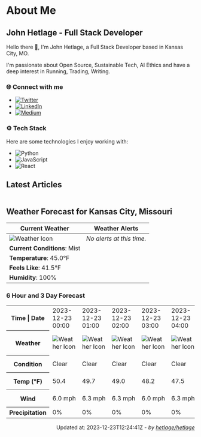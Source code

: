 # About Me

## John Hetlage - Full Stack Developer

Hello there 👋, I'm John Hetlage, a Full Stack Developer based in Kansas City, MO. 

I'm passionate about Open Source, Sustainable Tech, AI Ethics and have a deep interest in Running, Trading, Writing.

### 🌐 Connect with me
- [![Twitter](https://img.shields.io/badge/Twitter-1DA1F2?style=for-the-badge&logo=twitter&logoColor=white)](https://twitter.com/j_hetlage)
- [![LinkedIn](https://img.shields.io/badge/LinkedIn-0077B5?style=for-the-badge&logo=linkedin&logoColor=white)](https://linkedin.com/in/john-hetlage)
- [![Medium](https://img.shields.io/badge/Medium-12100E?style=for-the-badge&logo=medium&logoColor=white)](https://medium.com/@jhetlage)

### ⚙️ Tech Stack
Here are some technologies I enjoy working with:
- ![Python](https://img.shields.io/badge/-Python-05122A?style=flat&logo=Python)
- ![JavaScript](https://img.shields.io/badge/-JavaScript-05122A?style=flat&logo=JavaScript)
- ![React](https://img.shields.io/badge/-React-05122A?style=flat&logo=React)


## Latest Articles

<table>
  <tbody></tbody>
</table>


## Weather Forecast for Kansas City, Missouri

| **Current Weather** | **Weather Alerts** |
|---------------------|--------------------|
| ![Weather Icon](https://cdn.weatherapi.com/weather/64x64/night/143.png) |  _No alerts at this time._  |
| **Current Conditions**: Mist |  | 
| **Temperature**: 45.0°F |  |
| **Feels Like**: 41.5°F |  |
| **Humidity**: 100% | |

### 6 Hour and 3 Day Forecast

<table>
  <tbody>  
    <tr><th>Time | Date</th><td>2023-12-23 00:00</td><td>2023-12-23 01:00</td><td>2023-12-23 02:00</td><td>2023-12-23 03:00</td><td>2023-12-23 04:00</td><td>2023-12-23 05:00</td><td>2023-12-23</td><td>2023-12-24</td><td>2023-12-25</td></tr>
    <tr><th>Weather</th><td><img src="https://cdn.weatherapi.com/weather/64x64/night/113.png" alt="Weather Icon"></td><td><img src="https://cdn.weatherapi.com/weather/64x64/night/113.png" alt="Weather Icon"></td><td><img src="https://cdn.weatherapi.com/weather/64x64/night/113.png" alt="Weather Icon"></td><td><img src="https://cdn.weatherapi.com/weather/64x64/night/113.png" alt="Weather Icon"></td><td><img src="https://cdn.weatherapi.com/weather/64x64/night/113.png" alt="Weather Icon"></td><td><img src="https://cdn.weatherapi.com/weather/64x64/night/113.png" alt="Weather Icon"></td>
    <td><img src="https://cdn.weatherapi.com/weather/64x64/day/116.png" alt="Weather Icons"</td><td><img src="https://cdn.weatherapi.com/weather/64x64/day/308.png" alt="Weather Icons"</td><td><img src="https://cdn.weatherapi.com/weather/64x64/day/308.png" alt="Weather Icons"</td></tr>
    <tr><th>Condition</th><td>Clear</td><td>Clear</td><td>Clear</td><td>Clear</td><td>Clear</td><td>Clear</td>
    <td>Partly cloudy</td><td>Heavy rain</td><td>Heavy rain</td></tr>
    <tr><th>Temp (°F)</th><td>50.4</td><td>49.7</td><td>49.0</td><td>48.2</td><td>47.5</td><td>46.9</td>
    <td>61.1° / 43.2°F</td><td>55.8° / 54.4°F</td><td>42.9° / 31.7°F</td></tr>
    <tr><th>Wind</th><td>6.0 mph</td><td>6.3 mph</td><td>6.3 mph</td><td>6.0 mph</td><td>6.3 mph</td><td>6.3 mph</td>
    <td>13.4 mph</td><td>16.6 mph</td><td>14.8 mph</td></tr>
    <tr><th>Precipitation</th><td>0%</td><td>0%</td><td>0%</td><td>0%</td><td>0%</td><td>0%</td>
    <td>0%</td><td>88%</td><td>85%</td></tr>
  </tbody>
</table>

<div align="right">

Updated at: 2023-12-23T12:24:41Z - *by [hetlage/hetlage](https://github.com/hetlage/hetlage)*

</div>

